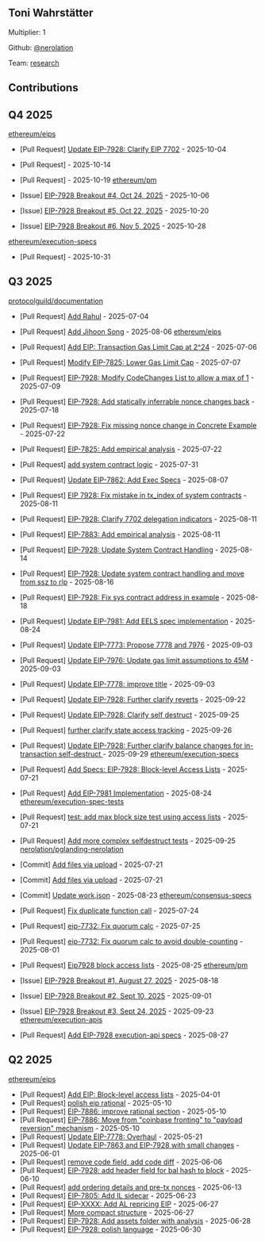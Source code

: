 
## Toni Wahrstätter
Multiplier: 1

Github: [@nerolation](https://github.com/nerolation)

Team: [research](https://github.com/nerolation/pglanding-nerolation)

## Contributions

## Q4 2025


[ethereum/eips](https://github.com/ethereum/eips)
* [Pull Request] [Update EIP-7928: Clarify EIP 7702](https://github.com/ethereum/EIPs/pull/10471) - 2025-10-04

* [Pull Request] []() - 2025-10-14
* [Pull Request] []() - 2025-10-19
[ethereum/pm](https://github.com/ethereum/pm)
* [Issue] [EIP-7928 Breakout #4, Oct 24, 2025](https://github.com/ethereum/pm/issues/1755) - 2025-10-06
* [Issue] [EIP-7928 Breakout #5, Oct 22, 2025](https://github.com/ethereum/pm/issues/1771) - 2025-10-20
* [Issue] [EIP-7928 Breakout #6, Nov 5, 2025](https://github.com/ethereum/pm/issues/1787) - 2025-10-28

[ethereum/execution-specs](https://github.com/ethereum/execution-specs)
* [Pull Request] []() - 2025-10-31
## Q3 2025


[protocolguild/documentation](https://github.com/protocolguild/documentation)
* [Pull Request] [Add Rahul](https://github.com/protocolguild/documentation/pull/368) - 2025-07-04

* [Pull Request] [Add Jihoon Song](https://github.com/protocolguild/documentation/pull/392) - 2025-08-06
[ethereum/eips](https://github.com/ethereum/eips)
* [Pull Request] [Add EIP: Transaction Gas Limit Cap at 2^24](https://github.com/ethereum/EIPs/pull/9984) - 2025-07-06
* [Pull Request] [Modify EIP-7825: Lower Gas Limit Cap](https://github.com/ethereum/EIPs/pull/9986) - 2025-07-07
* [Pull Request] [EIP-7928: Modify CodeChanges List to allow a max of 1](https://github.com/ethereum/EIPs/pull/9994) - 2025-07-09
* [Pull Request] [EIP-7928: Add statically inferrable nonce changes back](https://github.com/ethereum/EIPs/pull/10031) - 2025-07-18

* [Pull Request] [EIP-7928: Fix missing nonce change in Concrete Example](https://github.com/ethereum/EIPs/pull/10043) - 2025-07-22
* [Pull Request] [EIP-7825: Add empirical analysis](https://github.com/ethereum/EIPs/pull/10042) - 2025-07-22
* [Pull Request] [add system contract logic](https://github.com/ethereum/EIPs/pull/10082) - 2025-07-31
* [Pull Request] [Update EIP-7862: Add Exec Specs](https://github.com/ethereum/EIPs/pull/10116) - 2025-08-07
* [Pull Request] [EIP 7928: Fix mistake in tx_index of system contracts](https://github.com/ethereum/EIPs/pull/10130) - 2025-08-11
* [Pull Request] [EIP-7928: Clarify 7702 delegation indicators](https://github.com/ethereum/EIPs/pull/10128) - 2025-08-11
* [Pull Request] [EIP-7883: Add empirical analysis](https://github.com/ethereum/EIPs/pull/10127) - 2025-08-11
* [Pull Request] [EIP-7928: Update System Contract Handling](https://github.com/ethereum/EIPs/pull/10144) - 2025-08-14
* [Pull Request] [EIP-7928: Update system contract handling and move from ssz to rlp](https://github.com/ethereum/EIPs/pull/10161) - 2025-08-16
* [Pull Request] [EIP-7928: Fix sys contract address in example](https://github.com/ethereum/EIPs/pull/10180) - 2025-08-18
* [Pull Request] [Update EIP-7981: Add EELS spec implementation](https://github.com/ethereum/EIPs/pull/10225) - 2025-08-24
* [Pull Request] [Update EIP-7773: Propose 7778 and 7976](https://github.com/ethereum/EIPs/pull/10270) - 2025-09-03
* [Pull Request] [Update EIP-7976: Update gas limit assumptions to 45M](https://github.com/ethereum/EIPs/pull/10269) - 2025-09-03
* [Pull Request] [Update EIP-7778: improve title](https://github.com/ethereum/EIPs/pull/10268) - 2025-09-03
* [Pull Request] [Update EIP-7928: Further clarify reverts](https://github.com/ethereum/EIPs/pull/10377) - 2025-09-22
* [Pull Request] [Update EIP-7928: Clarify self destruct](https://github.com/ethereum/EIPs/pull/10393) - 2025-09-25
* [Pull Request] [further clarify state access tracking](https://github.com/ethereum/EIPs/pull/10434) - 2025-09-26
* [Pull Request] [Update EIP-7928: Further clarify balance changes for in-transaction self-destruct ](https://github.com/ethereum/EIPs/pull/10450) - 2025-09-29
[ethereum/execution-specs](https://github.com/ethereum/execution-specs)
* [Pull Request] [Add Specs: EIP-7928: Block-level Access Lists](https://github.com/ethereum/execution-specs/pull/1338) - 2025-07-21

* [Pull Request] [Add EIP-7981 Implementation](https://github.com/ethereum/execution-specs/pull/1384) - 2025-08-24
[ethereum/execution-spec-tests](https://github.com/ethereum/execution-spec-tests)
* [Pull Request] [test: add max block size test using access lists](https://github.com/ethereum/execution-spec-tests/pull/1932) - 2025-07-21

* [Pull Request] [Add more complex selfdestruct tests](https://github.com/ethereum/execution-spec-tests/pull/2207) - 2025-09-25
[nerolation/pglanding-nerolation](https://github.com/nerolation/pglanding-nerolation)
* [Commit] [Add files via upload](https://github.com/nerolation/pglanding-nerolation/commit/786b203ac20efd6b4d1ea59eb6db1da458798094) - 2025-07-21
* [Commit] [Add files via upload](https://github.com/nerolation/pglanding-nerolation/commit/397356c59291489a34e0981a0b7fb975660e8dbd) - 2025-07-21

* [Commit] [Update work.json](https://github.com/nerolation/pglanding-nerolation/commit/c43716b51f693481d03d65cc8ba24f2a03d4592a) - 2025-08-23
[ethereum/consensus-specs](https://github.com/ethereum/consensus-specs)
* [Pull Request] [Fix duplicate function call](https://github.com/ethereum/consensus-specs/pull/4460) - 2025-07-24
* [Pull Request] [eip-7732: Fix quorum calc](https://github.com/ethereum/consensus-specs/pull/4465) - 2025-07-25
* [Pull Request] [eip-7732: Fix quorum calc to avoid double-counting](https://github.com/ethereum/consensus-specs/pull/4481) - 2025-08-01

* [Pull Request] [Eip7928 block access lists](https://github.com/ethereum/consensus-specs/pull/4526) - 2025-08-25
[ethereum/pm](https://github.com/ethereum/pm)
* [Issue] [EIP-7928 Breakout #1, August 27, 2025](https://github.com/ethereum/pm/issues/1691) - 2025-08-18

* [Issue] [EIP-7928 Breakout #2, Sept 10, 2025](https://github.com/ethereum/pm/issues/1708) - 2025-09-01
* [Issue] [EIP-7928 Breakout #3, Sept 24, 2025](https://github.com/ethereum/pm/issues/1738) - 2025-09-23
[ethereum/execution-apis](https://github.com/ethereum/execution-apis)
* [Pull Request] [Add EIP-7928 execution-api specs](https://github.com/ethereum/execution-apis/pull/691) - 2025-08-27
## Q2 2025

[ethereum/eips](https://github.com/ethereum/eips)
* [Pull Request] [Add EIP: Block-level access lists](https://github.com/ethereum/EIPs/pull/9580) - 2025-04-01
* [Pull Request] [polish eip rational](https://github.com/ethereum/EIPs/pull/9758) - 2025-05-10
* [Pull Request] [EIP-7886: improve rational section](https://github.com/ethereum/EIPs/pull/9757) - 2025-05-10
* [Pull Request] [EIP-7886: Move from "coinbase fronting" to "payload reversion" mechanism](https://github.com/ethereum/EIPs/pull/9756) - 2025-05-10
* [Pull Request] [Update EIP-7778: Overhaul](https://github.com/ethereum/EIPs/pull/9802) - 2025-05-21
* [Pull Request] [Update EIP-7863 and EIP-7928 with small changes](https://github.com/ethereum/EIPs/pull/9846) - 2025-06-01
* [Pull Request] [remove code field, add code diff](https://github.com/ethereum/EIPs/pull/9864) - 2025-06-06
* [Pull Request] [EIP-7928: add header field for bal hash to block](https://github.com/ethereum/EIPs/pull/9885) - 2025-06-10
* [Pull Request] [add ordering details and pre-tx nonces](https://github.com/ethereum/EIPs/pull/9896) - 2025-06-13
* [Pull Request] [EIP-7805: Add IL sidecar](https://github.com/ethereum/EIPs/pull/9925) - 2025-06-23
* [Pull Request] [EIP-XXXX: Add AL repricing EIP](https://github.com/ethereum/EIPs/pull/9946) - 2025-06-27
* [Pull Request] [More compact structure](https://github.com/ethereum/EIPs/pull/9944) - 2025-06-27
* [Pull Request] [EIP-7928: Add assets folder with analysis](https://github.com/ethereum/EIPs/pull/9948) - 2025-06-28
* [Pull Request] [EIP-7928: polish language](https://github.com/ethereum/EIPs/pull/9954) - 2025-06-30
